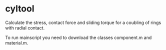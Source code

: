 cyltool
=======

Calculate the stress, contact force and sliding torque for a coubling of rings with radial contact.

To run mainscript you need to download the classes component.m and material.m.
